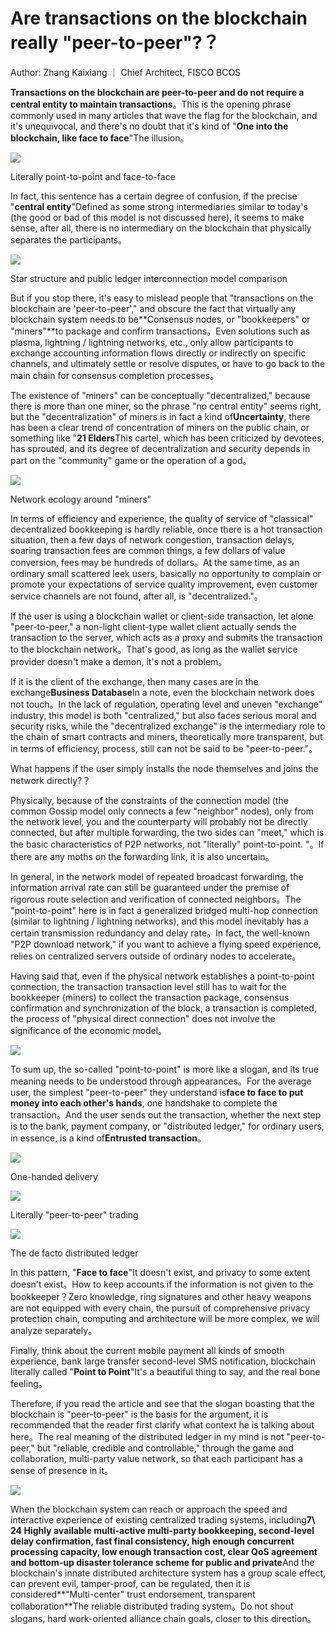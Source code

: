 # Are transactions on the blockchain really "peer-to-peer"?？

Author: Zhang Kaixiang ｜ Chief Architect, FISCO BCOS

**Transactions on the blockchain are peer-to-peer and do not require a central entity to maintain transactions**。This is the opening phrase commonly used in many articles that wave the flag for the blockchain, and it's unequivocal, and there's no doubt that it's kind of "**One into the blockchain, like face to face**"The illusion。

![](../../../images/articles/point_to_point/IMG_5005.JPG)

Literally point-to-point and face-to-face

In fact, this sentence has a certain degree of confusion, if the precise "**central entity**"Defined as some strong intermediaries similar to today's (the good or bad of this model is not discussed here), it seems to make sense, after all, there is no intermediary on the blockchain that physically separates the participants。


![](../../../images/articles/point_to_point/IMG_5006.PNG)

Star structure and public ledger interconnection model comparison

But if you stop there, it's easy to mislead people that "transactions on the blockchain are 'peer-to-peer'," and obscure the fact that virtually any blockchain system needs to be**Consensus nodes, or "bookkeepers" or "miners"**to package and confirm transactions。Even solutions such as plasma, lightning / lightning networks, etc., only allow participants to exchange accounting information flows directly or indirectly on specific channels, and ultimately settle or resolve disputes, or have to go back to the main chain for consensus completion processes。

The existence of "miners" can be conceptually "decentralized," because there is more than one miner, so the phrase "no central entity" seems right, but the "decentralization" of miners is in fact a kind of**Uncertainty**, there has been a clear trend of concentration of miners on the public chain, or something like "**21 Elders**This cartel, which has been criticized by devotees, has sprouted, and its degree of decentralization and security depends in part on the "community" game or the operation of a god。

![](../../../images/articles/point_to_point/IMG_5007.JPG)

Network ecology around "miners"

In terms of efficiency and experience, the quality of service of "classical" decentralized bookkeeping is hardly reliable, once there is a hot transaction situation, then a few days of network congestion, transaction delays, soaring transaction fees are common things, a few dollars of value conversion, fees may be hundreds of dollars。At the same time, as an ordinary small scattered leek users, basically no opportunity to complain or promote your expectations of service quality improvement, even customer service channels are not found, after all, is "decentralized."。

If the user is using a blockchain wallet or client-side transaction, let alone "peer-to-peer," a non-light client-type wallet client actually sends the transaction to the server, which acts as a proxy and submits the transaction to the blockchain network。That's good, as long as the wallet service provider doesn't make a demon, it's not a problem。

If it is the client of the exchange, then many cases are in the exchange**Business Database**In a note, even the blockchain network does not touch。In the lack of regulation, operating level and uneven "exchange" industry, this model is both "centralized," but also faces serious moral and security risks, while the "decentralized exchange" is the intermediary role to the chain of smart contracts and miners, theoretically more transparent, but in terms of efficiency, process, still can not be said to be "peer-to-peer."。

What happens if the user simply installs the node themselves and joins the network directly?？

Physically, because of the constraints of the connection model (the common Gossip model only connects a few "neighbor" nodes), only from the network level, you and the counterparty will probably not be directly connected, but after multiple forwarding, the two sides can "meet," which is the basic characteristics of P2P networks, not "literally" point-to-point. "。If there are any moths on the forwarding link, it is also uncertain。

In general, in the network model of repeated broadcast forwarding, the information arrival rate can still be guaranteed under the premise of rigorous route selection and verification of connected neighbors。The "point-to-point" here is in fact a generalized bridged multi-hop connection (similar to lightning / lightning networks), and this model inevitably has a certain transmission redundancy and delay rate。In fact, the well-known "P2P download network," if you want to achieve a flying speed experience, relies on centralized servers outside of ordinary nodes to accelerate。

Having said that, even if the physical network establishes a point-to-point connection, the transaction transaction level still has to wait for the bookkeeper (miners) to collect the transaction package, consensus confirmation and synchronization of the block, a transaction is completed, the process of "physical direct connection" does not involve the significance of the economic model。

![](../../../images/articles/point_to_point/IMG_5008.PNG)

To sum up, the so-called "point-to-point" is more like a slogan, and its true meaning needs to be understood through appearances。For the average user, the simplest "peer-to-peer" they understand is**face to face to put money into each other's hands**, one handshake to complete the transaction。And the user sends out the transaction, whether the next step is to the bank, payment company, or "distributed ledger," for ordinary users, in essence, is a kind of**Entrusted transaction**。

![](../../../images/articles/point_to_point/IMG_5009.JPG)

One-handed delivery

![](../../../images/articles/point_to_point/IMG_5010.JPG)

Literally "peer-to-peer" trading

![](../../../images/articles/point_to_point/IMG_5011.JPG)

The de facto distributed ledger

In this pattern, "**Face to face**"It doesn't exist, and privacy to some extent doesn't exist。How to keep accounts if the information is not given to the bookkeeper？Zero knowledge, ring signatures and other heavy weapons are not equipped with every chain, the pursuit of comprehensive privacy protection chain, computing and architecture will be more complex, we will analyze separately。

Finally, think about the current mobile payment all kinds of smooth experience, bank large transfer second-level SMS notification, blockchain literally called "**Point to Point**"It's a beautiful thing to say, and the real bone feeling。

Therefore, if you read the article and see that the slogan boasting that the blockchain is "peer-to-peer" is the basis for the argument, it is recommended that the reader first clarify what context he is talking about here。The real meaning of the distributed ledger in my mind is not "peer-to-peer," but "reliable, credible and controllable," through the game and collaboration, multi-party value network, so that each participant has a sense of presence in it。


![](../../../images/articles/point_to_point/IMG_5012.PNG)


When the blockchain system can reach or approach the speed and interactive experience of existing centralized trading systems, including**7\ 24 Highly available multi-active multi-party bookkeeping, second-level delay confirmation, fast final consistency, high enough concurrent processing capacity, low enough transaction cost, clear QoS agreement and bottom-up disaster tolerance scheme for public and private**And the blockchain's innate distributed architecture system has a group scale effect, can prevent evil, tamper-proof, can be regulated, then it is considered**"Multi-center" trust endorsement, transparent collaboration**The reliable distributed trading system。Do not shout slogans, hard work-oriented alliance chain goals, closer to this direction。

